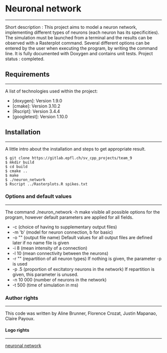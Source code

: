
# Neuronal network
***
Short description : This project aims to model a neuron network, implementing different types of neurons (each neuron has its specificities). The simulation must be launched from a terminal and the results can be observed with a Rasterplot command. Several different options can be entered by the user when executing the program, by writing the command line. It is fully documented with Doxygen and contains unit tests.
Project status : completed.

## Requirements
***
A list of technologies used within the project:
* [doxygen]: Version 1.9.0
* [cmake]: Version 3.10.2
* [Rscript]: Version 3.4.4
* [googletest]: Version 1.10.0

## Installation
***
A little intro about the installation and steps to get appropriate result.
```
$ git clone https://gitlab.epfl.ch/sv_cpp_projects/team_9
$ mkdir build
$ cd build
$ cmake ..
$ make
$ ./neuron_network
$ Rscript ../Rasterplots.R spikes.txt 
```

### Options and default values
***
The command ./neuron_network -h make visible all possible options for the program, however default parameters are applied for all fields.
* -c (choice of having to supplementary output files)
* -m 'b' (model for neuron connection, b for basic)
* -o "" (output file name) Default values for all output files are defined later if no name file is given
* -i 8 (mean intensity of a connection)
* -l 10 (mean connectivity between the neurons)
* -r "" (repartition of all neuron types) If nothing is given, the parameter -p is used
* -p .5 (proportion of excitatory neurons in the network) If repartition is given, this parameter is unused.
* -n 10 000 (number of neurons in the network)
* -t 500 (time of simulation in ms)

### Author rights
***
This code was written by Aline Brunner, Florence Crozat, Justin Mapanao, Claire Payoux.

#### Logo rights
***
[neuronal network](https://www.freepng.fr/png-4j8gg0/)